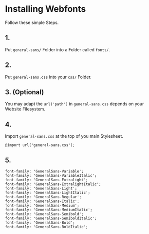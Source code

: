 # Installing Webfonts
Follow these simple Steps.

## 1.
Put `general-sans/` Folder into a Folder called `fonts/`.

## 2.
Put `general-sans.css` into your `css/` Folder.

## 3. (Optional)
You may adapt the `url('path')` in `general-sans.css` depends on your Website Filesystem.

## 4.
Import `general-sans.css` at the top of you main Stylesheet.

```
@import url('general-sans.css');
```

## 5.


```
font-family: 'GeneralSans-Variable';
font-family: 'GeneralSans-VariableItalic';
font-family: 'GeneralSans-Extralight';
font-family: 'GeneralSans-ExtralightItalic';
font-family: 'GeneralSans-Light';
font-family: 'GeneralSans-LightItalic';
font-family: 'GeneralSans-Regular';
font-family: 'GeneralSans-Italic';
font-family: 'GeneralSans-Medium';
font-family: 'GeneralSans-MediumItalic';
font-family: 'GeneralSans-Semibold';
font-family: 'GeneralSans-SemiboldItalic';
font-family: 'GeneralSans-Bold';
font-family: 'GeneralSans-BoldItalic';
```

